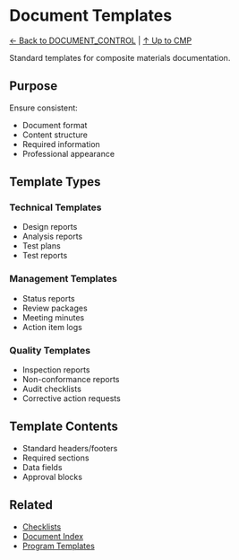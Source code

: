 # Document Templates

[← Back to DOCUMENT_CONTROL](../README.md) | [↑ Up to CMP](../../README.md)

Standard templates for composite materials documentation.

## Purpose

Ensure consistent:
- Document format
- Content structure
- Required information
- Professional appearance

## Template Types

### Technical Templates
- Design reports
- Analysis reports
- Test plans
- Test reports

### Management Templates
- Status reports
- Review packages
- Meeting minutes
- Action item logs

### Quality Templates
- Inspection reports
- Non-conformance reports
- Audit checklists
- Corrective action requests

## Template Contents

- Standard headers/footers
- Required sections
- Data fields
- Approval blocks

## Related

- [Checklists](../CHECKLISTS/)
- [Document Index](../INDEX/)
- [Program Templates](../../../../../../../../../../../../../../00-PROGRAM/INDUSTRIALISATION/18-TEMPLATES/)
